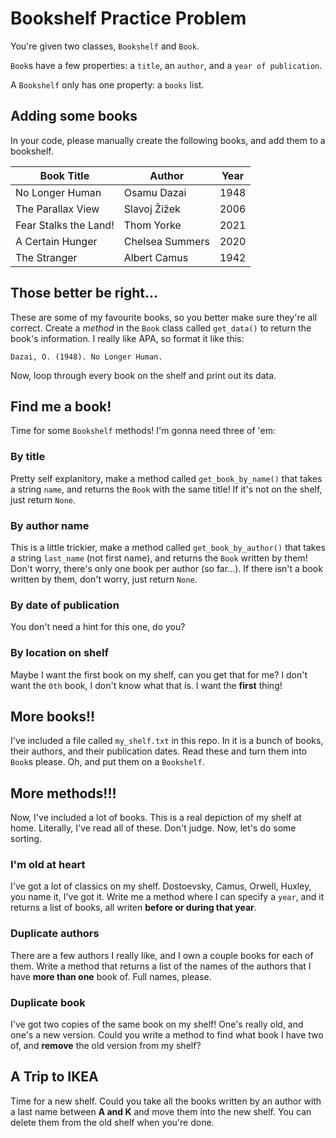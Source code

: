 # Bookshelf Practice Problem

You're given two classes, `Bookshelf` and `Book`.

`Book`s have a few properties: a `title`, an `author`, and a `year of publication`.

A `Bookshelf` only has one property: a `books` list.

## Adding some books

In your code, please manually create the following books, and add them to a bookshelf.

| Book Title            | Author          | Year |
| --------------------- | --------------- | ---- |
| No Longer Human       | Osamu Dazai     | 1948 |
| The Parallax View     | Slavoj Žižek    | 2006 |
| Fear Stalks the Land! | Thom Yorke      | 2021 |
| A Certain Hunger      | Chelsea Summers | 2020 |
| The Stranger          | Albert Camus    | 1942 |

## Those better be right...

These are some of my favourite books, so you better make sure they're all correct.
Create a _method_ in the `Book` class called `get_data()` to return the book's information. I really like APA, so format it like this:

```
Dazai, O. (1948). No Longer Human.
```

Now, loop through every book on the shelf and print out its data.

## Find me a book!

Time for some `Bookshelf` methods! I'm gonna need three of 'em:

### By title

Pretty self explanitory, make a method called `get_book_by_name()` that takes a string `name`, and returns the `Book` with the same title! If it's not on the shelf, just return `None`.

### By author name

This is a little trickier, make a method called `get_book_by_author()` that takes a string `last_name` (not first name), and returns the `Book` written by them! Don't worry, there's only one book per author (so far...). If there isn't a book written by them, don't worry, just return `None`.

### By date of publication

You don't need a hint for this one, do you?

### By location on shelf

Maybe I want the first book on my shelf, can you get that for me?
I don't want the `0th` book, I don't know what that is. I want the **first** thing!

## More books!!

I've included a file called `my_shelf.txt` in this repo. In it is a bunch of books, their authors, and their publication dates. Read these and turn them into `Book`s please. Oh, and put them on a `Bookshelf`.

## More methods!!!

Now, I've included a lot of books. This is a real depiction of my shelf at home. Literally, I've read all of these. Don't judge. Now, let's do some sorting.

### I'm old at heart

I've got a lot of classics on my shelf. Dostoevsky, Camus, Orwell, Huxley, you name it, I've got it. Write me a method where I can specify a `year`, and it returns a list of books, all writen **before or during that year**.

### Duplicate authors

There are a few authors I really like, and I own a couple books for each of them. Write a method that returns a list of the names of the authors that I have **more than one** book of. Full names, please.

### Duplicate book

I've got two copies of the same book on my shelf! One's really old, and one's a new version. Could you write a method to find what book I have two of, and **remove** the old version from my shelf?

## A Trip to IKEA

Time for a new shelf. Could you take all the books written by an author with a last name between **A and K** and move them into the new shelf. You can delete them from the old shelf when you're done.
